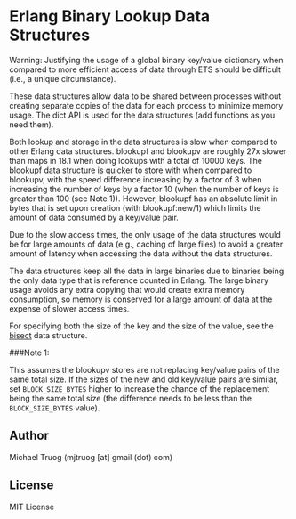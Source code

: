 Erlang Binary Lookup Data Structures
====================================

Warning: Justifying the usage of a global binary key/value dictionary
when compared to more efficient access of data through ETS should be
difficult (i.e., a unique circumstance).

These data structures allow data to be shared between processes without
creating separate copies of the data for each process to minimize memory usage.
The dict API is used for the data structures (add functions as you need them).

Both lookup and storage in the data structures is slow when compared to
other Erlang data structures.  blookupf and blookupv are roughly
27x slower than maps in 18.1 when doing lookups with a total of 10000 keys.
The blookupf data structure is quicker to store with when compared to
blookupv, with the speed difference increasing by a factor of 3 when
increasing the number of keys by a factor 10 (when the number of keys is
greater than 100 (see Note 1)).  However, blookupf has an absolute limit in
bytes that is set upon creation (with blookupf:new/1) which limits the
amount of data consumed by a key/value pair.

Due to the slow access times, the only usage of the data structures would
be for large amounts of data (e.g., caching of large files) to avoid a
greater amount of latency when accessing the data without the data structures.

The data structures keep all the data in large binaries due to binaries being
the only data type that is reference counted in Erlang.  The large
binary usage avoids any extra copying that would create extra memory
consumption, so memory is conserved for a large amount of data at the expense
of slower access times.

For specifying both the size of the key and the size of the value, see the
[bisect](https://github.com/knutin/bisect) data structure.

###Note 1:

This assumes the blookupv stores are not replacing key/value pairs of the
same total size.  If the sizes of the new and old key/value pairs are
similar, set `BLOCK_SIZE_BYTES` higher to increase the chance of the
replacement being the same total size (the difference needs to be less than the
`BLOCK_SIZE_BYTES` value).

Author
------

Michael Truog (mjtruog [at] gmail (dot) com)

License
-------

MIT License
